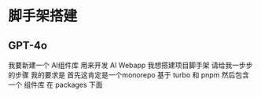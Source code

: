 # 脚手架搭建

## GPT-4o

我要新建一个 AI组件库 用来开发 AI Webapp 我想搭建项目脚手架 请给我一步步的步骤
我的要求是 首先这肯定是一个monorepo 基于 turbo 和 pnpm 然后包含一个 组件库 在 packages 下面
